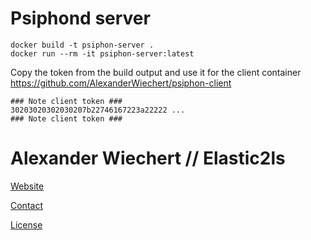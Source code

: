 # Psiphond server

```
docker build -t psiphon-server .
docker run --rm -it psiphon-server:latest
```
Copy the token from the build output and use it for the client container https://github.com/AlexanderWiechert/psiphon-client

```
### Note client token ###
30203020302030207b22746167223a22222 ...
### Note client token ###
```

# Alexander Wiechert // Elastic2ls

[Website](https://www.elastic2ls.com/)

[Contact](info@elastic2ls.com)

[License](https://github.com/AlexanderWiechert/.github/blob/main/LICENSE)
